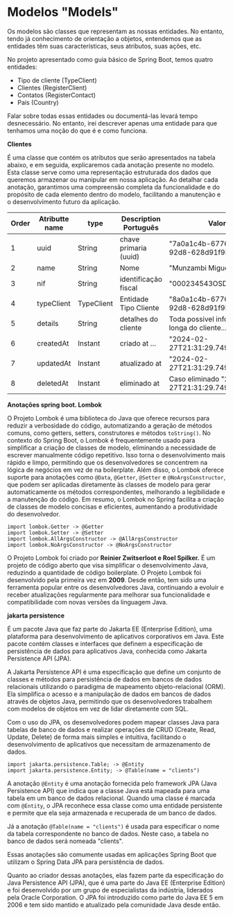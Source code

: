# Modelos "Models"

Os modelos são classes que representam as nossas entidades. No entanto, tendo já conhecimento de orientação a objetos, entendemos que as entidades têm suas características, seus atributos, suas ações, etc.

No projeto apresentado como guia básico de Spring Boot, temos quatro entidades:

* Tipo de cliente (TypeClient)
* Clientes (RegisterClient)
* Contatos (RegisterContact)
* País (Country)

Falar sobre todas essas entidades ou documentá-las levará tempo desnecessário. No entanto, irei descrever apenas uma entidade para que tenhamos uma noção do que é e como funciona.

**Clientes**

É uma classe que contém os atributos que serão apresentados na tabela abaixo, e em seguida, explicaremos cada anotação presente no modelo. Esta classe serve como uma representação estruturada dos dados que queremos armazenar ou manipular em nossa aplicação. Ao detalhar cada anotação, garantimos uma compreensão completa da funcionalidade e do propósito de cada elemento dentro do modelo, facilitando a manutenção e o desenvolvimento futuro da aplicação.

| Order | Atributte name | type       | Description Português | Valor                                             |
| ----- | -------------- | ---------- | ---------------------- | ------------------------------------------------- |
| 1     | uuid           | String     | chave primaria (uuid)  | "7a0a1c4b-6776-494e-92d8-628d91f9bff7"            |
| 2     | name           | String     | Nome                   | "Munzambi Miguel"                                 |
| 3     | nif            | String     | identificação fiscal | "000234543OSD29348"                               |
| 4     | typeClient     | TypeClient | Entidade Tipo Cliente  | "8a0a1c4b-6776-494e-92d8-628d91f9bff7"            |
| 5     | details        | String     | detalhes do cliente    | Toda possivel informação longa do cliente....   |
| 6     | createdAt      | Instant    | criado at ...          | "2024-02-27T21:31:29.749822372Z",                 |
| 7     | updatedAt      | Instant    | atualizado at          | "2024-02-27T21:31:29.749822372Z",                 |
| 8     | deletedAt      | Instant    | eliminado at           | Caso eliminado "2024-02-27T21:31:29.749822372Z", |

**Anotações spring boot.	Lombok**

O Projeto Lombok é uma biblioteca do Java que oferece recursos para reduzir a verbosidade do código, automatizando a geração de métodos comuns, como getters, setters, construtores e métodos `toString()`. No contexto do Spring Boot, o Lombok é frequentemente usado para simplificar a criação de classes de modelo, eliminando a necessidade de escrever manualmente código repetitivo. Isso torna o desenvolvimento mais rápido e limpo, permitindo que os desenvolvedores se concentrem na lógica de negócios em vez de na boilerplate. Além disso, o Lombok oferece suporte para anotações como `@Data`, `@Getter`, `@Setter` e `@NoArgsConstructor`, que podem ser aplicadas diretamente às classes de modelo para gerar automaticamente os métodos correspondentes, melhorando a legibilidade e a manutenção do código. Em resumo, o Lombok no Spring facilita a criação de classes de modelo concisas e eficientes, aumentando a produtividade do desenvolvedor.

```
import lombok.Getter -> @Getter
import lombok.Setter -> @Setter
import lombok.AllArgsConstructor -> @AllArgsConstructor
import lombok.NoArgsConstructor -> @NoArgsConstructor
```

O Projeto Lombok foi criado por **Reinier Zwitserloot e Roel Spilker.** É um projeto de código aberto que visa simplificar o desenvolvimento Java, reduzindo a quantidade de código boilerplate.  O Projeto Lombok foi desenvolvido pela primeira vez em **2009**. Desde então, tem sido uma ferramenta popular entre os desenvolvedores Java, continuando a evoluir e receber atualizações regularmente para melhorar sua funcionalidade e compatibilidade com novas versões da linguagem Java.

**jakarta persistence**

É um pacote Java que faz parte do Jakarta EE (Enterprise Edition), uma plataforma para desenvolvimento de aplicativos corporativos em Java. Este pacote contém classes e interfaces que definem a especificação de persistência de dados para aplicativos Java, conhecida como Jakarta Persistence API (JPA).

A Jakarta Persistence API é uma especificação que define um conjunto de classes e métodos para persistência de dados em bancos de dados relacionais utilizando o paradigma de mapeamento objeto-relacional (ORM). Ela simplifica o acesso e a manipulação de dados em bancos de dados através de objetos Java, permitindo que os desenvolvedores trabalhem com modelos de objetos em vez de lidar diretamente com SQL.

Com o uso do JPA, os desenvolvedores podem mapear classes Java para tabelas de banco de dados e realizar operações de CRUD (Create, Read, Update, Delete) de forma mais simples e intuitiva, facilitando o desenvolvimento de aplicativos que necessitam de armazenamento de dados.


```
import jakarta.persistence.Table; -> @Entity
import jakarta.persistence.Entity; -> @Table(name = "clients")
```

A anotação `@Entity` é uma anotação fornecida pelo framework JPA (Java Persistence API) que indica que a classe Java está mapeada para uma tabela em um banco de dados relacional. Quando uma classe é marcada com `@Entity`, o JPA reconhece essa classe como uma entidade persistente e permite que ela seja armazenada e recuperada de um banco de dados.

Já a anotação `@Table(name = "clients")` é usada para especificar o nome da tabela correspondente no banco de dados. Neste caso, a tabela no banco de dados será nomeada "clients".

Essas anotações são comumente usadas em aplicações Spring Boot que utilizam o Spring Data JPA para persistência de dados.

Quanto ao criador dessas anotações, elas fazem parte da especificação do Java Persistence API (JPA), que é uma parte do Java EE (Enterprise Edition) e foi desenvolvido por um grupo de especialistas da indústria, liderados pela Oracle Corporation. O JPA foi introduzido como parte do Java EE 5 em 2006 e tem sido mantido e atualizado pela comunidade Java desde então.
